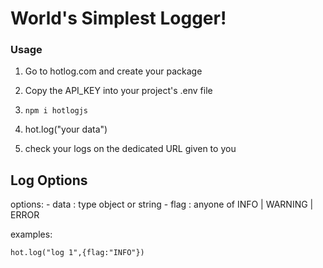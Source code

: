 # World's Simplest Logger! 

### Usage  

1. Go to hotlog.com and create your package 

2. Copy the API_KEY into your project's .env file 

3. `npm i hotlogjs`

4. hot.log("your data")

5. check your logs on the dedicated URL given to you 


## Log Options 

options: 
    - data : type object or string 
    - flag : anyone of INFO | WARNING | ERROR 

examples:

`hot.log("log 1",{flag:"INFO"})` 

